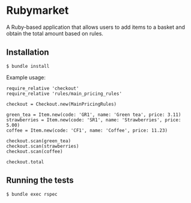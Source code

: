 # Rubymarket

A Ruby-based application that allows users to add items to a basket and obtain the total amount based on rules.

## Installation

```
$ bundle install
```

Example usage:
```
require_relative 'checkout'
require_relative 'rules/main_pricing_rules'

checkout = Checkout.new(MainPricingRules)

green_tea = Item.new(code: 'GR1', name: 'Green tea', price: 3.11)
strawberries = Item.new(code: 'SR1', name: 'Strawberries', price: 5.00)
coffee = Item.new(code: 'CF1', name: 'Coffee', price: 11.23)

checkout.scan(green_tea)
checkout.scan(strawberries)
checkout.scan(coffee)

checkout.total
```

## Running the tests

```
$ bundle exec rspec
```
